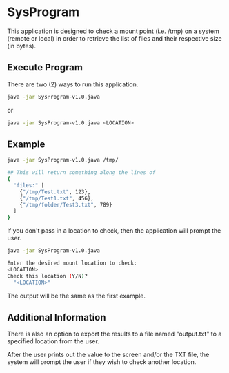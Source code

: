# SysProgram

This application is designed to check a mount point (i.e. /tmp) on a 
system (remote or local) in order to retrieve the list of files and their respective size (in bytes).

## Execute Program

There are two (2) ways to run this application.

```bash
java -jar SysProgram-v1.0.java
```

or

```bash
java -jar SysProgram-v1.0.java <LOCATION>
```
## Example

```bash
java -jar SysProgram-v1.0.java /tmp/

## This will return something along the lines of
{
  "files:" [
    {"/tmp/Test.txt", 123},
    {"/tmp/Test1.txt", 456},
    {"/tmp/folder/Test3.txt", 789}
  ]
}

```
If you don't pass in a location to check, then the application will prompt the user.
```bash
java -jar SysProgram-v1.0.java

Enter the desired mount location to check: 
<LOCATION>
Check this location (Y/N)? 
  "<LOCATION>"
```
The output will be the same as the first example.

## Additional Information

There is also an option to export the results to a file named "output.txt" to a specified location
from the user. 

After the user prints out the value to the screen and/or the TXT file, the system will 
prompt the user if they wish to check another location. 